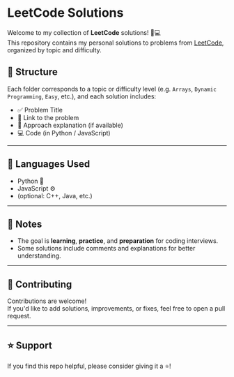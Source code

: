 # LeetCode Solutions

Welcome to my collection of **LeetCode** solutions! 🧠💻  
This repository contains my personal solutions to problems from [LeetCode](https://leetcode.com/), organized by topic and difficulty.

## 📁 Structure

Each folder corresponds to a topic or difficulty level (e.g. `Arrays`, `Dynamic Programming`, `Easy`, etc.), and each solution includes:

- ✅ Problem Title
- 🔗 Link to the problem
- 🧠 Approach explanation (if available)
- 💻 Code (in Python / JavaScript)

---

## 🚀 Languages Used

- Python 🐍
- JavaScript ⚙️
- (optional: C++, Java, etc.)

---

## 📖 Notes

- The goal is **learning**, **practice**, and **preparation** for coding interviews.
- Some solutions include comments and explanations for better understanding.

---

## 🙌 Contributing

Contributions are welcome!  
If you'd like to add solutions, improvements, or fixes, feel free to open a pull request.

---

## ⭐️ Support

If you find this repo helpful, please consider giving it a ⭐️!
